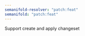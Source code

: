 ```yaml
---
semanifold-resolver: "patch:feat"
semanifold: "patch:feat"
---
```


Support create and apply changeset
